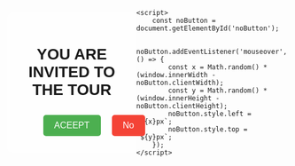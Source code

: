<!DOCTYPE html>
<html lang="id">
<head>
    <meta charset="UTF-8">
    <meta name="viewport" content="width=device-width, initial-scale=1.0">
    <title>Ajakan Tour</title>
    <style>
        body {
            background-image: url('hal1.png'); /* Gantikan 'path/to/your-image.jpg' dengan path gambar Anda */
            background-size: cover; /* Menyesuaikan gambar dengan ukuran layar */
            background-position: center; /* Memusatkan gambar latar */
            display: flex;
            justify-content: center;
            align-items: center;
            height: 100vh;
            margin: 0;
            font-family: Arial, sans-serif;
        }
        .container {
            text-align: center;
            background-color: rgba(255, 255, 255, 0.8); /* Latar belakang semi-transparan untuk meningkatkan keterbacaan teks */
            padding: 20px;
            border-radius: 10px;
            width: 80%; /* Lebar default untuk layar besar */
            max-width: 500px; /* Lebar maksimum */
        }
        .button {
            padding: 10px 20px;
            font-size: 16px;
            margin: 10px;
            cursor: pointer;
            border: none;
            border-radius: 5px;
            width: 100%; /* Tombol memenuhi lebar kontainer pada layar kecil */
            box-sizing: border-box;
        }
        #yesButton {
            background-color: #4CAF50;
            color: white;
        }
        #noButton {
            background-color: #f44336;
            color: white;
            position: absolute;
        }
        @media (min-width: 600px) {
            .button {
                width: auto; /* Tombol kembali ke ukuran default pada layar lebih besar */
            }
        }
    </style>
</head>
<body>
    <div class="container">
        <h1>YOU ARE INVITED TO THE TOUR </h1>
        <button id="yesButton" class="button" onclick="window.location.href='Halaman 2.html'">ACEEPT</button>
        <button id="noButton" class="button">No</button>
    </div>

    <script>
        const noButton = document.getElementById('noButton');

        noButton.addEventListener('mouseover', () => {
            const x = Math.random() * (window.innerWidth - noButton.clientWidth);
            const y = Math.random() * (window.innerHeight - noButton.clientHeight);
            noButton.style.left = `${x}px`;
            noButton.style.top = `${y}px`;
        });
    </script>
</body>
</html>
